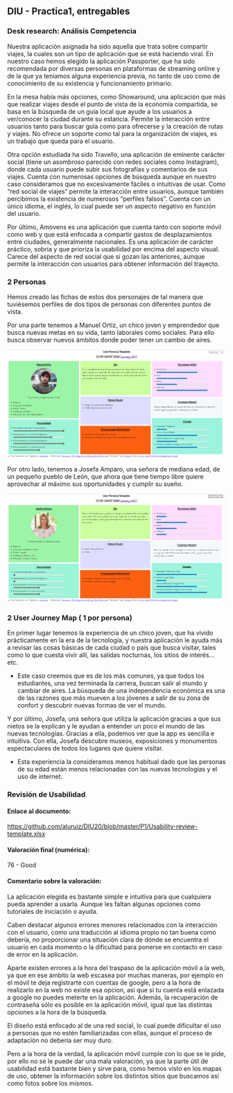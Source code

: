 ## DIU - Practica1, entregables
### Desk research: Análisis Competencia 

Nuestra aplicación asignada ha sido aquella que trata sobre compartir viajes, la cuales son un tipo de aplicación que se está haciendo viral. En nuestro caso hemos elegido la aplicación Passporter, que ha sido recomendada por diversas personas en plataformas de streaming online y de la que ya teníamos alguna experiencia previa, no tanto de uso como de conocimiento de su existencia y funcionamiento primario.

En la mesa había más opciones, como Showaround, una aplicación que más que realizar viajes desde el punto de vista de la economía compartida, se basa en la búsqueda de un guía local que ayude a los usuarios a ver/conocer la ciudad durante su estancia. Permite la interacción entre usuarios tanto para buscar guía como para ofrecerse y la creación de rutas y viajes. No ofrece un soporte como tal para la organización de viajes, es un trabajo que queda para el usuario.

Otra opción estudiada ha sido Travello, una aplicación de eminente carácter social (tiene un asombroso parecido con redes sociales como Instagram), donde cada usuario puede subir sus fotografías y comentarios de sus viajes. Cuenta con numerosas opciones de búsqueda aunque en nuestro caso consideramos que no excesivamente fáciles o intuitivas de usar. Como “red social de viajes” permite la interacción entre usuarios, aunque también percibimos la existencia de numerosos “perfiles falsos”. Cuenta con un único idioma, el inglés, lo cual puede ser un aspecto negativo en función del usuario.

Por último, Amovens es una aplicación que cuenta tanto con soporte móvil como web y que está enfocada a compartir gastos de desplazamientos entre ciudades, generalmente nacionales. Es una aplicación de carácter práctico, sobria y que prioriza la usabilidad por encima del aspecto visual. Carece del aspecto de red social que sí gozan las anteriores, aunque permite la interacción con usuarios para obtener información del trayecto.

### 2 Personas

Hemos creado las fichas de estos dos personajes de tal manera que tuviésemos perfiles de dos tipos de personas con diferentes puntos de vista.

Por una parte tenemos a Manuel Ortiz, un chico joven y emprendedor que busca nuevas metas en su vida, tanto laborales como sociales. Para ello busca observar nuevos ámbitos donde poder tener un cambio de aires. 

![Ficha de Manuel](https://github.com/aluruiz/DIU20/blob/master/P1/UX/Manuel_PersonaTemplate.png)

Por otro lado, tenemos a Josefa Amparo, una señora de mediana edad, de un pequeño pueblo de León, que ahora que tiene tiempo libre quiere aprovechar al máximo sus oportunidades y cumplir su sueño.

![Ficha de Josefa](https://github.com/aluruiz/DIU20/blob/master/P1/UX/Josefa_PersonaTemplate.png)

### 2 User Journey Map  ( 1 por persona)

En primer lugar tenemos la experiencia de un chico joven, que ha vivido prácticamente en la era de la tecnología, y nuestra aplicación le ayuda más a revisar las cosas básicas de cada ciudad o país que busca visitar, tales como lo que cuesta vivir allí, las salidas nocturnas, los sitios de interés… etc.

- Este caso creemos que es de los más comunes, ya que todos los estudiantes, una vez terminada la carrera, buscan salir al mundo y cambiar de aires. La búsqueda de una independencia económica es una de las razones que más mueven a los jóvenes a salir de su zona de confort y descubrir nuevas formas de ver el mundo.
  
Y por último, Josefa, una señora que utiliza la aplicación gracias a que sus nietos se la explican y le ayudan a entender un poco el mundo de las nuevas tecnologías. Gracias a ella, podemos ver que la app es sencilla e intuitiva. Con ella, Josefa descubre museos, exposiciones y monumentos espectaculares de todos los lugares que quiere visitar. 

- Esta experiencia la consideramos menos habitual dado que las personas de su edad están menos relacionadas con las nuevas tecnologías y el uso de internet.

### Revisión de Usabilidad 

#### Enlace al documento:
https://github.com/aluruiz/DIU20/blob/master/P1/Usability-review-template.xlsx

#### Valoración final (numérica): 
76 - Good

#### Comentario sobre la valoración: 
La aplicación elegida es bastante simple e intuitiva para que cualquiera pueda aprender a usarla. Aunque les faltan algunas opciones como tutoriales de iniciación o ayuda.

Caben destacar algunos errores menores relacionados con la interacción con el usuario, como una traducción al idioma propio no tan buena como debería, no proporcionar una situación clara de dónde se encuentra el usuario en cada momento o la dificultad para ponerse en contacto en caso de error en la aplicación. 

Aparte existen errores a la hora del traspaso de la aplicación móvil a la web, ya que en ese ámbito la web escasea por muchas maneras, por ejemplo en el móvil te deja registrarte con cuentas de google, pero a la hora de realizarlo en la web no existe esa opcion, asi que si tu cuenta está enlazada a google no puedes meterte en la aplicación. Además, la recuperación de contraseña sólo es posible en la aplicación móvil, igual que las distintas opciones a la hora de la búsqueda. 

El diseño está enfocado al de una red social, lo cual puede dificultar el uso a personas que no estén familiarizadas con ellas, aunque el proceso de adaptación no debería ser muy duro.

Pero a la hora de la verdad, la aplicación móvil cumple con lo que se le pide, por ello no se le puede dar una mala valoración, ya que la parte útil de usabilidad está bastante bien y sirve para, como hemos visto en los mapas de uso, obtener la información sobre los distintos sitios que buscamos así como fotos sobre los mismos. 

